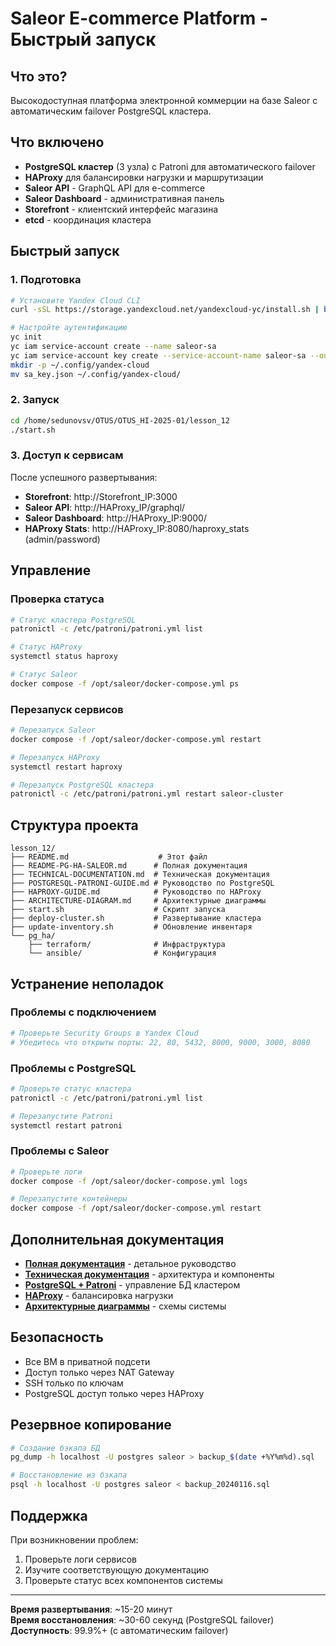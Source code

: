 # Saleor E-commerce Platform - Быстрый запуск

## Что это?

Высокодоступная платформа электронной коммерции на базе Saleor с автоматическим failover PostgreSQL кластера.

## Что включено

- **PostgreSQL кластер** (3 узла) с Patroni для автоматического failover
- **HAProxy** для балансировки нагрузки и маршрутизации
- **Saleor API** - GraphQL API для e-commerce
- **Saleor Dashboard** - административная панель
- **Storefront** - клиентский интерфейс магазина
- **etcd** - координация кластера

## Быстрый запуск

### 1. Подготовка
```bash
# Установите Yandex Cloud CLI
curl -sSL https://storage.yandexcloud.net/yandexcloud-yc/install.sh | bash

# Настройте аутентификацию
yc init
yc iam service-account create --name saleor-sa
yc iam service-account key create --service-account-name saleor-sa --output sa_key.json
mkdir -p ~/.config/yandex-cloud
mv sa_key.json ~/.config/yandex-cloud/
```

### 2. Запуск
```bash
cd /home/sedunovsv/OTUS/OTUS_HI-2025-01/lesson_12
./start.sh
```

### 3. Доступ к сервисам
После успешного развертывания:

- **Storefront**: http://Storefront_IP:3000
- **Saleor API**: http://HAProxy_IP/graphql/
- **Saleor Dashboard**: http://HAProxy_IP:9000/
- **HAProxy Stats**: http://HAProxy_IP:8080/haproxy_stats (admin/password)

## Управление

### Проверка статуса
```bash
# Статус кластера PostgreSQL
patronictl -c /etc/patroni/patroni.yml list

# Статус HAProxy
systemctl status haproxy

# Статус Saleor
docker compose -f /opt/saleor/docker-compose.yml ps
```

### Перезапуск сервисов
```bash
# Перезапуск Saleor
docker compose -f /opt/saleor/docker-compose.yml restart

# Перезапуск HAProxy
systemctl restart haproxy

# Перезапуск PostgreSQL кластера
patronictl -c /etc/patroni/patroni.yml restart saleor-cluster
```

## Структура проекта

```
lesson_12/
├── README.md                    # Этот файл
├── README-PG-HA-SALEOR.md      # Полная документация
├── TECHNICAL-DOCUMENTATION.md  # Техническая документация
├── POSTGRESQL-PATRONI-GUIDE.md # Руководство по PostgreSQL
├── HAPROXY-GUIDE.md            # Руководство по HAProxy
├── ARCHITECTURE-DIAGRAM.md     # Архитектурные диаграммы
├── start.sh                    # Скрипт запуска
├── deploy-cluster.sh           # Развертывание кластера
├── update-inventory.sh         # Обновление инвентаря
└── pg_ha/
    ├── terraform/              # Инфраструктура
    └── ansible/                # Конфигурация
```

## Устранение неполадок

### Проблемы с подключением
```bash
# Проверьте Security Groups в Yandex Cloud
# Убедитесь что открыты порты: 22, 80, 5432, 8000, 9000, 3000, 8080
```

### Проблемы с PostgreSQL
```bash
# Проверьте статус кластера
patronictl -c /etc/patroni/patroni.yml list

# Перезапустите Patroni
systemctl restart patroni
```

### Проблемы с Saleor
```bash
# Проверьте логи
docker compose -f /opt/saleor/docker-compose.yml logs

# Перезапустите контейнеры
docker compose -f /opt/saleor/docker-compose.yml restart
```

## Дополнительная документация

- **[Полная документация](README-PG-HA-SALEOR.md)** - детальное руководство
- **[Техническая документация](TECHNICAL-DOCUMENTATION.md)** - архитектура и компоненты
- **[PostgreSQL + Patroni](POSTGRESQL-PATRONI-GUIDE.md)** - управление БД кластером
- **[HAProxy](HAPROXY-GUIDE.md)** - балансировка нагрузки
- **[Архитектурные диаграммы](ARCHITECTURE-DIAGRAM.md)** - схемы системы

## Безопасность

- Все ВМ в приватной подсети
- Доступ только через NAT Gateway
- SSH только по ключам
- PostgreSQL доступ только через HAProxy

## Резервное копирование

```bash
# Создание бэкапа БД
pg_dump -h localhost -U postgres saleor > backup_$(date +%Y%m%d).sql

# Восстановление из бэкапа
psql -h localhost -U postgres saleor < backup_20240116.sql
```

## Поддержка

При возникновении проблем:
1. Проверьте логи сервисов
2. Изучите соответствующую документацию
3. Проверьте статус всех компонентов системы

---

**Время развертывания**: ~15-20 минут  
**Время восстановления**: ~30-60 секунд (PostgreSQL failover)  
**Доступность**: 99.9%+ (с автоматическим failover)
